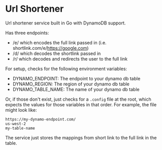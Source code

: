 # Url Shortener
Url shortener service built in Go with DynamoDB support.

Has three endpoints:
- /e/ which encodes the full link passed in (i.e. shortlink.com/e/https://google.com)
- /d/ which decodes the shortlink passed in
- /r/ which decodes and redirects the user to the full link

For setup, checks for the following environment variables:
- DYNAMO_ENDPOINT: The endpoint to your dynamo db table
- DYNAMO_REGION: The region of your dynamo db table
- DYNAMO_TABLE_NAME: The name of your dynamo db table

Or, if those don't exist, just checks for a `.config` file at the root, which expects the values for those variables in that order. For example, the file might look like:
```
https://my-dynamo-endpoint.com/
us-west-2
my-table-name
```

The service just stores the mappings from short link to the full link in the table.
